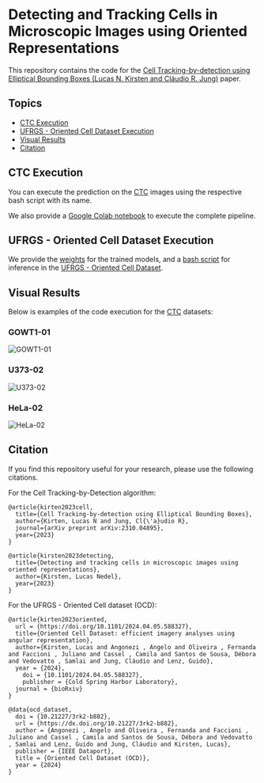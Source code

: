 # Detecting and Tracking Cells in Microscopic Images using Oriented Representations

This repository contains the code for the [Cell Tracking-by-detection using Elliptical Bounding Boxes (Lucas N. Kirsten and Cláudio R. Jung)](https://arxiv.org/abs/2310.04895) paper.

## Topics

- [CTC Execution](#ctc-execution)
- [UFRGS - Oriented Cell Dataset Execution](#ufrgs---oriented-cell-dataset-execution)
- [Visual Results](#visual-results)
- [Citation](#citation)

## CTC Execution

You can execute the prediction on the [CTC](http://celltrackingchallenge.net/) images using the respective bash script with its name.

We also provide a [Google Colab notebook](https://github.com/LucasKirsten/Deep-Cell-Tracking-EBB/blob/master/ISBI_Cell_Tracking.ipynb) to execute the complete pipeline.

## UFRGS - Oriented Cell Dataset Execution

We provide the [weights](https://drive.google.com/drive/u/0/folders/13N4G9k1E6wO3-RWXQv0pXMI8-4bZeBKo) for the trained models, and a [bash script](https://github.com/LucasKirsten/Deep-Cell-Tracking-EBB/blob/master/RotationDetection/make_prediction.sh) for inference in the [UFRGS - Oriented Cell Dataset](https://ieee-dataport.org/documents/oriented-cell-dataset-ocd).

## Visual Results

Below is examples of the code execution for the [CTC](http://celltrackingchallenge.net/) datasets:

### GOWT1-01
![GOWT1-01](images/GOWT1-01.gif)

### U373-02
![U373-02](images/U373-02.gif)

### HeLa-02
![HeLa-02](images/HeLa-02.gif)

## Citation

If you find this repository useful for your research, please use the following citations.

For the Cell Tracking-by-Detection algorithm:
```
@article{kirten2023cell,
  title={Cell Tracking-by-detection using Elliptical Bounding Boxes},
  author={Kirten, Lucas N and Jung, Cl{\'a}udio R},
  journal={arXiv preprint arXiv:2310.04895},
  year={2023}
}

@article{kirsten2023detecting,
  title={Detecting and tracking cells in microscopic images using oriented representations},
  author={Kirsten, Lucas Nedel},
  year={2023}
}
```

For the UFRGS - Oriented Cell dataset (OCD):

```
@article{kirten2023oriented,
  url = {https://doi.org/10.1101/2024.04.05.588327},
  title={Oriented Cell Dataset: efficient imagery analyses using angular representation},
  author={Kirsten, Lucas and Angonezi , Angelo and Oliveira , Fernanda and Faccioni , Juliano and Cassel , Camila and Santos de Sousa, Débora and Vedovatto , Samlai and Jung, Cláudio and Lenz, Guido},
  year = {2024},
	doi = {10.1101/2024.04.05.588327},
	publisher = {Cold Spring Harbor Laboratory},
  journal = {bioRxiv}
}

@data{ocd_dataset,
  doi = {10.21227/3rk2-b882},
  url = {https://dx.doi.org/10.21227/3rk2-b882},
  author = {Angonezi , Angelo and Oliveira , Fernanda and Faccioni , Juliano and Cassel , Camila and Santos de Sousa, Débora and Vedovatto , Samlai and Lenz, Guido and Jung, Cláudio and Kirsten, Lucas},
  publisher = {IEEE Dataport},
  title = {Oriented Cell Dataset (OCD)},
  year = {2024}
}
```
